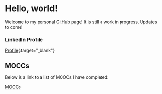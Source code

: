 # Hello, world!

Welcome to my personal GitHub page! It is still a work in progress. Updates to come!

### LinkedIn Profile
[Profile](https://www.linkedin.com/in/ptmenchavez){:target="_blank"}

## MOOCs
Below is a link to a list of MOOCs I have completed:

[MOOCs](https://ptmenchavez.github.io/moocs/)

